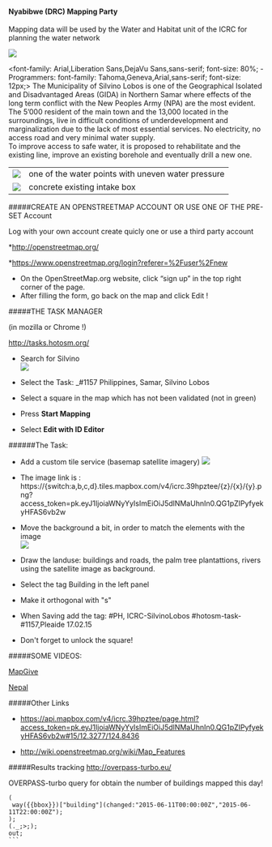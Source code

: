 #### Nyabibwe (DRC) Mapping Party 
Mapping data will be used by the Water and Habitat unit of the ICRC for planning the water network


![](http://gis.asseng.info/Nyabibwe/Nyabibwe_OSM_24092015.PNG)

<font-family: Arial,Liberation Sans,DejaVu Sans,sans-serif; font-size: 80%; - Programmers: font-family: Tahoma,Geneva,Arial,sans-serif; font-size: 12px;>
The Municipality of Silvino Lobos is one of the Geographical Isolated and Disadvantaged Areas (GIDA) in Northern Samar where effects of the long term conflict with the New Peoples Army (NPA) are the most evident. 
The 5’000 resident of the main town and the 13,000 located in the surroundings, live in difficult conditions of underdevelopment and marginalization due to the lack of most essential services. 
No electricity, no access road and very minimal water supply.  
To improve access to safe water, it is proposed to rehabilitate and the existing line, improve an existing borehole and eventually drill a new one.


|                   |                      |
| ----------------: | :------------------- |
| ![](http://gis.asseng.info/Silvinolobos/SilvinoLobos1.jpg) | one of the water points with uneven water pressure
| ![](http://gis.asseng.info/Silvinolobos/SilvinoLobos2.jpg) | concrete  existing intake box




#####CREATE AN OPENSTREETMAP ACCOUNT OR USE ONE OF THE PRE-SET Account 

Log with your own account  create quicly one or use a third party account

*http://openstreetmap.org/

*https://www.openstreetmap.org/login?referer=%2Fuser%2Fnew


* On the OpenStreetMap.org website, click “sign up” in the top right corner of the page.
* After filling the form, go back on the map and click Edit !

#####THE TASK MANAGER

(in mozilla or Chrome !)

http://tasks.hotosm.org/

* Search for Silvino                                                                    
![](http://gis.asseng.info/bambari/TM_Search2.png)

* Select the Task:
  _#1157 Philippines, Samar, Silvino Lobos
* Select a square in the map which has not been validated (not in green)
* Press __Start Mapping__
* Select __Edit with ID Editor__


######The Task:

* Add a custom tile service (basemap satellite imagery)
![](http://gis.asseng.info/bambari/TM_Custom.png)

* The image link is : https://{switch:a,b,c,d}.tiles.mapbox.com/v4/icrc.39hpztee/{z}/{x}/{y}.png?access_token=pk.eyJ1IjoiaWNyYyIsImEiOiJ5dlNMaUhnIn0.QG1pZIPyfyekyHFAS6vb2w

* Move the background a bit, in order to match the elements with the image                                            
![](http://gis.asseng.info/bambari/TM_Alignment.png)

* Draw the landuse:  buildings and roads, the palm tree plantattions, rivers using the satellite image as background.

* Select the tag Building in the left panel 

* Make it orthogonal with "s"

* When Saving add the tag: #PH, ICRC-SilvinoLobos #hotosm-task-#1157,Pleaide 17.02.15

* Don't forget to unlock the square!


#####SOME VIDEOS: 

[MapGive](http://mapgive.state.gov/learn-to-map/ "MapGive")

[Nepal](https://vimeo.com/126611252 "Nepal")

#####Other Links
* https://api.mapbox.com/v4/icrc.39hpztee/page.html?access_token=pk.eyJ1IjoiaWNyYyIsImEiOiJ5dlNMaUhnIn0.QG1pZIPyfyekyHFAS6vb2w#15/12.3277/124.8436 

* http://wiki.openstreetmap.org/wiki/Map_Features

#####Results tracking
http://overpass-turbo.eu/

OVERPASS-turbo query for obtain the number of buildings mapped this day!

````
(
 way({{bbox}})["building"](changed:"2015-06-11T00:00:00Z","2015-06-11T22:00:00Z");
);
(._;>;);
out;
```

